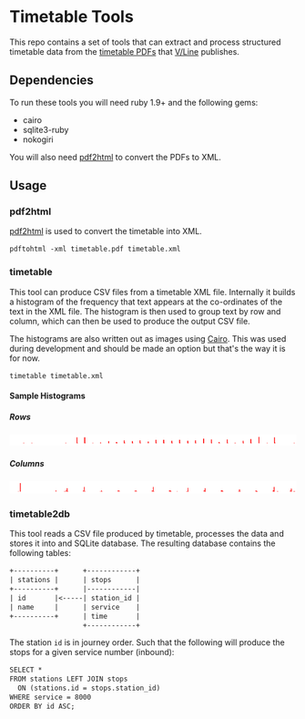 Timetable Tools
===============

This repo contains a set of tools that can extract and process structured
timetable data from the [timetable PDFs][timetables] that [V/Line][vline]
publishes.

[timetables]: http://www.vline.com.au/index_timetables.aspx
[vline]: http://www.vline.com.au/

Dependencies
------------

To run these tools you will need ruby 1.9+ and the following gems:

* cairo
* sqlite3-ruby
* nokogiri

You will also need [pdf2html] to convert the PDFs to XML.

Usage
-----

### pdf2html

[pdf2html] is used to convert the timetable into XML.

    pdftohtml -xml timetable.pdf timetable.xml

[pdf2html]: http://pdftohtml.sourceforge.net/

### timetable

This tool can produce CSV files from a timetable XML file. Internally
it builds a histogram of the frequency that text appears at the
co-ordinates of the text in the XML file. The histogram is then used
to group text by row and column, which can then be used to produce
the output CSV file.

The histograms are also written out as images using [Cairo][cairo]. This was used
during development and should be made an option but that's the way it is
for now.

    timetable timetable.xml

[cairo]: http://cairographics.org/

#### Sample Histograms

##### Rows

![Row Histogram](http://github.com/wezm/timetable-tools/raw/master/doc/bendigo-histogram-rows-table-1.png)

##### Columns

![Row Histogram](http://github.com/wezm/timetable-tools/raw/master/doc/bendigo-histogram-columns-table-1.png)

### timetable2db

This tool reads a CSV file produced by timetable, processes the data and
stores it into and SQLite database. The resulting database contains the
following tables:

    +----------+      +------------+
    | stations |      | stops      |
    +----------+      |------------|
    | id       |<-----| station_id |
    | name     |      | service    |
    +----------+      | time       |
                      +------------+

The station `id` is in journey order. Such that the following will produce
the stops for a given service number (inbound):

    SELECT *
    FROM stations LEFT JOIN stops
      ON (stations.id = stops.station_id)
    WHERE service = 8000
    ORDER BY id ASC;


